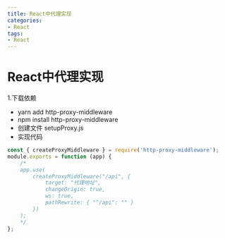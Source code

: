```yaml
---
title: React中代理实现
categories: 
- React
tags:
- React
---
```

# React中代理实现
1.下载依赖 
- yarn add http-proxy-middleware
-  npm install http-proxy-middleware
- 创建文件 setupProxy.js
- 实现代码

```js
const { createProxyMiddleware } = require('http-proxy-middleware');
module.exports = function (app) {
    /* 
    app.use(
        createProxyMiddleware("/api", {
            target: "代理地址",
            changeOrigin: true,
            ws: true,
            pathRewrite: { "^/api": "" }
        })
    ); 
    */
};
```